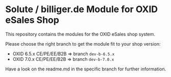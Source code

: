 #  Solute / billiger.de Module for OXID eSales Shop

This repository contains the modules for the OXID eSales shop system.

Please choose the right branch to get the module fit to your shop version:
* OXID 6.5.x CE/PE/EE/B2B => branch `dev-b-6.5.x`
* OXID 7.0.x CE/PE/EE/B2B => branch `dev-b-7.0.x`

Have a look on the readme.md in the specific branch for further information.